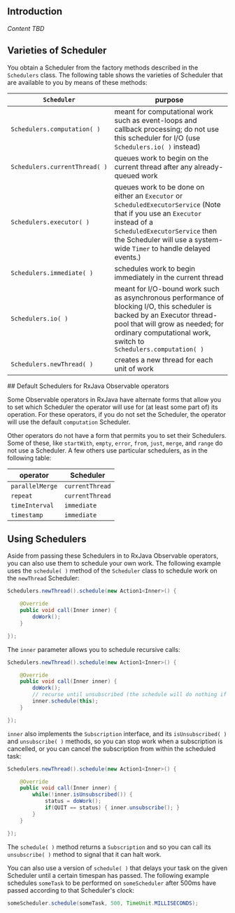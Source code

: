 ## Introduction

_Content TBD_

## Varieties of Scheduler

You obtain a Scheduler from the factory methods described in the `Schedulers` class. The following table shows the varieties of Scheduler that are available to you by means of these methods:

<table>
 <thead>
  <tr><th><code>Scheduler</cote></th><th>purpose</th></tr>
 </thead>
 <tbody>
  <tr><td><code>Schedulers.computation(&#8239;)</code></td><td>meant for computational work such as event-loops and callback processing; do not use this scheduler for I/O (use <code>Schedulers.io(&#8239;)</code> instead)</td></tr>
  <tr><td><code>Schedulers.currentThread(&#8239;)</code></td><td>queues work to begin on the current thread after any already-queued work</td></tr>
  <tr><td><code>Schedulers.executor(&#8239;)</code></td><td>queues work to be done on either an <code>Executor</code> or <code>ScheduledExecutorService</code> (Note that if you use an <code>Executor</code> instead of a <code>ScheduledExecutorService</code> then the Scheduler will use a system-wide <code>Timer</code> to handle delayed events.)</td></tr>
  <tr><td><code>Schedulers.immediate(&#8239;)</code></td><td>schedules work to begin immediately in the current thread</td></tr>
  <tr><td><code>Schedulers.io(&#8239;)</code></td><td>meant for I/O-bound work such as asynchronous performance of blocking I/O, this scheduler is backed by an Executor thread-pool that will grow as needed; for ordinary computational work, switch to <code>Schedulers.computation(&#8239;)</code></td></tr>
  <tr><td><code>Schedulers.newThread(&#8239;)</code></td><td>creates a new thread for each unit of work</td></tr>
 </tbody>
</table>
## Default Schedulers for RxJava Observable operators

Some Observable operators in RxJava have alternate forms that allow you to set which Scheduler the operator will use for (at least some part of) its operation. For these operators, if you do not set the Scheduler, the operator will use the default `computation` Scheduler.

Other operators do not have a form that permits you to set their Schedulers. Some of these, like `startWith`, `empty`, `error`, `from`, `just`, `merge`, and `range` do not use a Scheduler. A few others use particular schedulers, as in the following table:
<table>
 <thead>
  <tr><th>operator</th><th>Scheduler</th></tr>
 </thead>
 <tbody>
  <tr><td><code>parallelMerge</code></td><td><code>currentThread</code></td></tr>
  <tr><td><code>repeat</code></td><td><code>currentThread</code></td></tr>
  <tr><td><code>timeInterval</code></td><td><code>immediate</code></td></tr>
  <tr><td><code>timestamp</code></td><td><code>immediate</code></td></tr>
 </tbody>
</table>

## Using Schedulers

Aside from passing these Schedulers in to RxJava Observable operators, you can also use them to schedule your own work. The following example uses the `schedule( )` method of the `Scheduler` class to schedule work on the `newThread` Scheduler:

```java
Schedulers.newThread().schedule(new Action1<Inner>() {

    @Override
    public void call(Inner inner) {
        doWork();
    }

});
```
The `inner` parameter allows you to schedule recursive calls:
```java
Schedulers.newThread().schedule(new Action1<Inner>() {

    @Override
    public void call(Inner inner) {
        doWork();
        // recurse until unsubscribed (the schedule will do nothing if unsubscribed)
        inner.schedule(this);
    }

});
```
`inner` also implements the `Subscription` interface, and its `isUnsubscribed( )` and `unsubscribe( )` methods, so you can stop work when a subscription is cancelled, or you can cancel the subscription from within the scheduled task:
```java
Schedulers.newThread().schedule(new Action1<Inner>() {

    @Override
    public void call(Inner inner) {
        while(!inner.isUnsubscribed()) {
            status = doWork();
            if(QUIT == status) { inner.unsubscribe(); }
        }
    }

});
```
The `schedule( )` method returns a `Subscription` and so you can call its `unsubscribe( )` method to signal that it can halt work.

You can also use a version of `schedule( )` that delays your task on the given Scheduler until a certain timespan has passed. The following example schedules `someTask` to be performed on `someScheduler` after 500ms have passed according to that Scheduler's clock:
```java
someScheduler.schedule(someTask, 500, TimeUnit.MILLISECONDS);
```